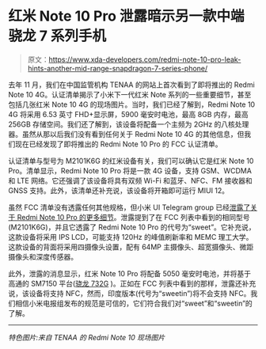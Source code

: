 # 红米 Note 10 Pro 泄露暗示另一款中端骁龙 7 系列手机

> 原文：<https://www.xda-developers.com/redmi-note-10-pro-leak-hints-another-mid-range-snapdragon-7-series-phone/>

去年 11 月，我们在中国监管机构 TENAA 的网站上首次看到了即将推出的 Redmi Note 10 4G。认证清单揭示了小米下一代红米 Note 系列的一些重要细节，甚至包括几张红米 Note 10 4G 的现场图片。当时，我们已经了解到，Redmi Note 10 4G 将采用 6.53 英寸 FHD+显示屏，5900 毫安时电池，最高 8GB 内存，最高 256GB 存储空间。我们还了解到，该设备将配备一个主频为 2GHz 的八核处理器。虽然从那以后我们没有看到任何关于 Redmi Note 10 4G 的其他信息，但我们现在已经发现了即将推出的 Redmi Note 10 Pro 的 FCC 认证清单。

认证清单与型号为 M2101K6G 的红米设备有关，我们可以确认它是红米 Note 10 Pro。清单显示，Redmi Note 10 Pro 将是一款 4G 设备，支持 GSM、WCDMA 和 LTE 网络。它还强调了该设备将具有双频 Wi-Fi 和蓝牙、NFC、FM 接收器和 GNSS 支持。此外，该清单还补充说，该设备将开箱即可运行 MIUI 12。

虽然 FCC 清单没有透露任何其他规格，但小米 UI Telegram group 已经[泄露了关于 Redmi Note 10 Pro 的更多细节](https://t.me/xiaomiui/7084)。泄露提到了在 FCC 列表中看到的相同型号(M2101K6G)，并且它透露了 Redmi Note 10 Pro 的代号为“sweet”。它补充说，这款设备将采用 IPS LCD，可能支持 120Hz 的峰值刷新率和 MEMC 理工大学。这款设备的背面将采用四摄像头设置，配有 64MP 主摄像头、超宽摄像头、微距摄像头和深度传感器。

此外，泄露的消息显示，红米 Note 10 Pro 将配备 5050 毫安时电池，并将基于高通的 SM7150 平台([骁龙 732G](https://www.xda-developers.com/qualcomm-snapdragon-732g/) )。正如在 FCC 列表中看到的那样，泄露还补充说，该设备将支持 NFC，然而，印度版本(代号为“sweetin”)将不会支持 NFC。我们相信小米电报组发布的规范是可信的，它们符合我们对“sweet”和“sweetin”的了解。

* * *

*特色图片:来自 TENAA 的 Redmi Note 10 现场图片*